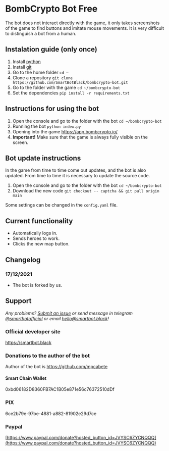 # BombCrypto Bot Free

The bot does not interact directly with the game, it only takes screenshots of the game to find buttons and imitate mouse movements. It is very difficult to distinguish a bot from a human.

## Instalation guide (only once)

1. Install [python](https://www.python.org/downloads/release/python-399/)
2. Install [git](https://git-scm.com/download/win)
3. Go to the home folder `cd ~`
4. Clone a repository `git clone https://github.com/SmartBotBlack/bombcrypto-bot.git`
5. Go to the folder with the game `cd ~/bombcrypto-bot`
6. Set the dependencies `pip install -r requirements.txt`


## Instructions for using the bot
1. Open the console and go to the folder with the bot `cd ~/bombcrypto-bot`
2. Running the bot `python index.py`
3. Opening into the game https://app.bombcrypto.io/
4. **Important!** Make sure that the game is always fully visible on the screen.


## Bot update instructions
In the game from time to time come out updates, and the bot is also updated. From time to time it is necessary to update the source code.
1. Open the console and go to the folder with the bot `cd ~/bombcrypto-bot`
2. Download the new code `git checkout -- captcha && git pull origin main` 



Some settings can be changed in the `config.yaml` file.

## Current functionality

- Automatically logs in.
- Sends heroes to work.
- Clicks the new map button.

## Changelog

### 17/12/2021

- The bot is forked by us.

## Support

_Any problems? [Submit an issue](https://github.com/SmartBotBlack/bombcrypto-bot/issues/new) or send message in telegram [@smartbotofficial](https://t.me/smartbotofficial) or email [hello@smartbot.black](hello@smartbot.black)!_

### Official developer site

https://smartbot.black


### Donations to the author of the bot

Author of the bot is https://github.com/mpcabete

#### Smart Chain Wallet

0xbd06182D8360FB7AC1B05e871e56c76372510dDf

### PIX

6ce2b79e-97be-4881-a882-81902e29d7ce

### Paypal

[https://www.paypal.com/donate?hosted_button_id=JVYSC6ZYCNQQQ](https://www.paypal.com/donate?hosted_button_id=JVYSC6ZYCNQQQ)

